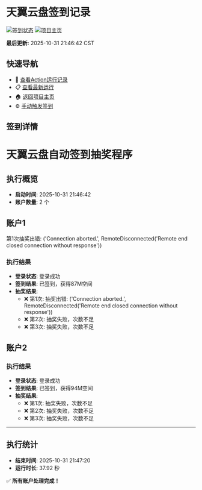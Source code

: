 # 天翼云盘签到记录

[![签到状态](https://github.com/211847750/189pan/actions/workflows/main.yml/badge.svg)](https://github.com/211847750/189pan/actions/workflows/main.yml) [![项目主页](https://img.shields.io/badge/GitHub-项目主页-blue?logo=github)](https://github.com/211847750/189pan)

**最后更新:** 2025-10-31 21:46:42 CST

## 快速导航

- 🔄 [查看Action运行记录](https://github.com/211847750/189pan/actions)
- 📋 [查看最新运行](https://github.com/211847750/189pan/actions/runs/18974495943)
- 🏠 [返回项目主页](https://github.com/211847750/189pan)
- ⚙️ [手动触发签到](https://github.com/211847750/189pan/actions/workflows/main.yml)

## 签到详情

# 天翼云盘自动签到抽奖程序

## 执行概览
- **启动时间**: 2025-10-31 21:46:42
- **账户数量**: 2 个

## 账户1
第1次抽奖出错: ('Connection aborted.', RemoteDisconnected('Remote end closed connection without response'))
### 执行结果
- **登录状态**: 登录成功
- **签到结果**: 已签到，获得87M空间
- **抽奖结果**:
  - ❌ 第1次: 抽奖出错: ('Connection aborted.', RemoteDisconnected('Remote end closed connection without response'))
  - ❌ 第2次: 抽奖失败，次数不足
  - ❌ 第3次: 抽奖失败，次数不足

## 账户2
### 执行结果
- **登录状态**: 登录成功
- **签到结果**: 已签到，获得94M空间
- **抽奖结果**:
  - ❌ 第1次: 抽奖失败，次数不足
  - ❌ 第2次: 抽奖失败，次数不足
  - ❌ 第3次: 抽奖失败，次数不足

---
## 执行统计
- **结束时间**: 2025-10-31 21:47:20
- **运行时长**: 37.92 秒

✅ **所有账户处理完成！**
